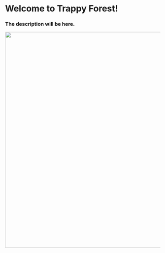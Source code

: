 # Welcome to Trappy Forest!
### The description will be here.

 <p align="center">
  <img width = "1400" height = "700" src="https://github.com/hi-im-angel/Trappy-Forest/blob/main/img/test_run.gif">
</p>
